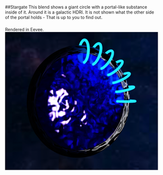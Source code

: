 ##Stargate
This blend shows a giant circle with a portal-like substance inside of it. Around it is a galactic HDRI. It is not shown what the other side of the portal holds -
That is up to you to find out.
#####
Rendered in Eevee.
![Stargate](stargate.png)